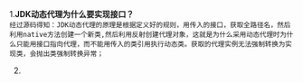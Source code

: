 1.**JDK动态代理为什么要实现接口？**  
```经过源码得知：JDK动态代理的原理是根据定义好的规则，用传入的接口，获取全路径名，然后利用native方法创建一个新类,然后利用反射创建代理对象，这就是为什么采用动态代理时为什么只能用接口指向代理，而不能用传入的类引用执行动态类。获取的代理实例无法强制转换为实现类，会抛出类强制转换异常；```

2.